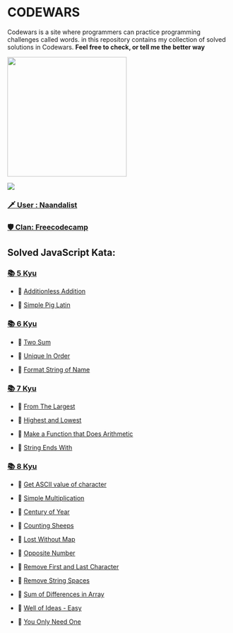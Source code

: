 
  # CODEWARS
   Codewars is a site where programmers can practice programming challenges called words. in this repository contains my collection of solved solutions in Codewars. **Feel free to check, or tell me the better way**

  <img height="270" src="https://miro.medium.com/max/1050/1*a9L7ZZhi8hIAJmWXmSaPXw.png">

  [<img src="https://www.codewars.com/users/Naandalist/badges/large">](https://www.codewars.com/users/Naandalist)

  ### [:dagger: User : Naandalist ](https://www.codewars.com/users/Naandalist)

  ### [:shield: Clan: Freecodecamp ](https://www.codewars.com/users/Naandalist)




  ## Solved JavaScript Kata:


  ### [:books: 5 Kyu](https://github.com/Naandalist/CODEWARS/tree/master/JavaScript/5kyu)

  - :green_book:
  [Additionless Addition](https://github.com/Naandalist/CODEWARS/blob/master/JavaScript/5kyu/AdditionlessAddition.js)

  - :green_book:
  [Simple Pig Latin](https://github.com/Naandalist/CODEWARS/blob/master/JavaScript/5kyu/SimplePigLatin.js)


  ### [:books: 6 Kyu](https://github.com/Naandalist/CODEWARS/tree/master/JavaScript/6kyu)

  - :green_book:
  [Two Sum](https://github.com/Naandalist/CODEWARS/blob/master/JavaScript/6kyu/TwoSum.js)


  - :green_book:
  [Unique In Order](https://github.com/Naandalist/CODEWARS/blob/master/JavaScript/6kyu/UniqueInOrder.js)

  - :green_book:
  [Format String of Name](https://github.com/Naandalist/CODEWARS/blob/master/JavaScript/6kyu/formatStringOfName.js)

  ### [:books: 7 Kyu](https://github.com/Naandalist/CODEWARS/tree/master/JavaScript/7kyu)

  - :green_book:
  [From The Largest](https://github.com/Naandalist/CODEWARS/blob/master/JavaScript/7kyu/FromTheLargest.js)

  - :green_book:
  [Highest and Lowest](https://github.com/Naandalist/CODEWARS/blob/master/JavaScript/7kyu/HighestandLowest.js)

  - :green_book:
  [Make a Function that Does Arithmetic](https://github.com/Naandalist/CODEWARS/blob/master/JavaScript/7kyu/MakeAFunctionThatDoesArithmetic.js)

  - :green_book:
  [String Ends With](https://github.com/Naandalist/CODEWARS/blob/master/JavaScript/7kyu/StringEndsWith.js)

  ### [:books: 8 Kyu](https://github.com/Naandalist/CODEWARS/tree/master/JavaScript/8kyu)

  - :green_book:
  [Get ASCII value of character](https://github.com/Naandalist/CODEWARS/blob/master/JavaScript/8kyu/getAsciiValueOfCharacter.js)

  - :green_book:
  [Simple Multiplication](https://github.com/Naandalist/CODEWARS/blob/master/JavaScript/8kyu/Simple%20multiplication.js)

  - :green_book:
  [Century of Year](https://github.com/Naandalist/CODEWARS/blob/master/JavaScript/8kyu/CenturyOfYear.js)

  - :green_book:
  [Counting Sheeps](https://github.com/Naandalist/CODEWARS/blob/master/JavaScript/8kyu/CountingSheep.js)

  - :green_book:
  [Lost Without Map](https://github.com/Naandalist/CODEWARS/blob/master/JavaScript/8kyu/LostWithoutMap.js)

  - :green_book:
  [Opposite Number](https://github.com/Naandalist/CODEWARS/blob/master/JavaScript/8kyu/OpositeNumber.js)

  - :green_book:
  [Remove First and Last Character](https://github.com/Naandalist/CODEWARS/blob/master/JavaScript/8kyu/RemoveFirstAndLastCharacter.js )

  - :green_book:
  [Remove String Spaces](https://github.com/Naandalist/CODEWARS/blob/master/JavaScript/8kyu/RemoveStringSpaces.js)

  - :green_book:
  [Sum of Differences in Array](https://github.com/Naandalist/CODEWARS/blob/master/JavaScript/8kyu/SumOfDifferencesInArray.js)


  - :green_book:
  [Well of Ideas - Easy](https://github.com/Naandalist/CODEWARS/blob/master/JavaScript/8kyu/WellOfIdeas.js)

  - :green_book:
  [You Only Need One](https://github.com/Naandalist/CODEWARS/blob/master/JavaScript/8kyu/YouOnlyNeedOne.js)
